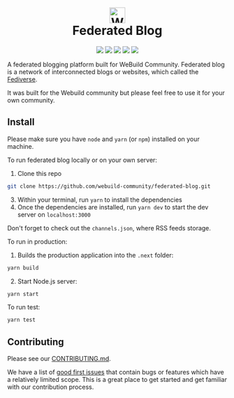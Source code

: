<h1 align="center">
  <img src="./public/weblog.svg" height="36" alt="WeBlog" title="WeBlog" />
  <br />
  Federated Blog
</h1>
<p align="center">
  <a href="https://github.com/webuild-community/federated-blog"><img src="https://github.com/webuild-community/federated-blog/actions/workflows/deploy.yaml/badge.svg?branch=main" /></a>
<a href="https://github.com/webuild-community/federated-blog"><img src="https://github.com/webuild-community/federated-blog/actions/workflows/test.yaml/badge.svg?branch=main" /></a>
<a href="https://github.com/webuild-community/federated-blog"><img src="https://github.com/webuild-community/federated-blog/actions/workflows/lint.yaml/badge.svg?branch=main" /></a>
<a href="https://webuild.community"><img src="https://raw.githubusercontent.com/webuild-community/badge/master/svg/made.svg" /></a>
<a href="https://open.vscode.dev/webuild-community/federated-blog"><img src="https://open.vscode.dev/badges/open-in-vscode.svg" /></a>

</p>

A federated blogging platform built for WeBuild Community. Federated blog is a
network of interconnected blogs or websites, which called the [Fediverse].

It was built for the Webuild community but please feel free to use it for your
own community.

[fediverse]: https://en.wikipedia.org/wiki/Fediverse

## Install

Please make sure you have `node` and `yarn` (or `npm`) installed on your
machine.

To run federated blog locally or on your own server:

1. Clone this repo

```sh
git clone https://github.com/webuild-community/federated-blog.git
```

3. Within your terminal, run `yarn` to install the dependencies
4. Once the dependencies are installed, run `yarn dev` to start the dev server
   on `localhost:3000`

Don't forget to check out the `channels.json`, where RSS feeds storage.

To run in production:

1. Builds the production application into the `.next` folder:

```sh
yarn build
```

2. Start Node.js server:

```sh
yarn start
```

To run test:

```sh
yarn test
```

## Contributing

Please see our [CONTRIBUTING.md](CONTRIBUTING.md).

We have a list of [good first issues] that contain bugs or features which have a
relatively limited scope. This is a great place to get started and get familiar
with our contribution process.

[good first issues]:
  https://github.com/webuild-community/federated-blog/labels/good%20first%20issue
